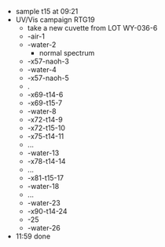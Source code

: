 - sample t15 at 09:21
- UV/Vis campaign RTG19
	- take a new cuvette from LOT WY-036-6
	- -air-1
	- -water-2
		- normal spectrum
	- -x57-naoh-3
	- -water-4
	- -x57-naoh-5
	- .
	- -x69-t14-6
	- -x69-t15-7
	- -water-8
	- -x72-t14-9
	- -x72-t15-10
	- -x75-t14-11
	- ...
	- -water-13
	- -x78-t14-14
	- ...
	- -x81-t15-17
	- -water-18
	- ...
	- -water-23
	- -x90-t14-24
	- -25
	- -water-26
- 11:59  done